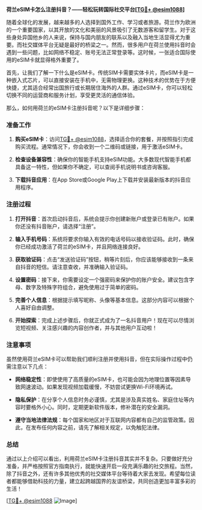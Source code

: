 **荷兰eSIM卡怎么注册抖音？——轻松玩转国际社交平台[[TG💪+ @esim1088](https://t.me/s/esim1088)]**

随着全球化的发展，越来越多的人选择到国外工作、学习或者旅游。荷兰作为欧洲的一个重要国家，以其开放的文化和美丽的风景吸引了无数游客和留学生。对于这些身处异国他乡的人来说，保持与国内朋友的联系以及融入当地生活显得尤为重要。而社交媒体平台无疑是最好的桥梁之一。然而，很多用户在荷兰使用抖音时会遇到一些问题，比如网络不稳定、账号无法正常登录等。这时候，一张适合国际使用的eSIM卡就显得格外重要了。

首先，让我们了解一下什么是eSIM卡。传统SIM卡需要实体卡片，而eSIM卡是一种嵌入式芯片，可以直接安装在手机中，无需物理更换。这种技术的优势在于方便快捷，尤其适合经常出国旅行或长期居住海外的人群。通过eSIM卡，你可以轻松切换不同的运营商和服务计划，享受更灵活的通信体验。

那么，如何用荷兰的eSIM卡注册抖音呢？以下是详细步骤：

### 准备工作

1. **购买eSIM卡**：访问[TG💪+ @esim1088](https://t.me/s/esim1088)，选择适合你的套餐，并按照指引完成购买流程。通常情况下，你会收到一个二维码或链接，用于激活eSIM卡。
   
2. **检查设备兼容性**：确保你的智能手机支持eSIM功能。大多数现代智能手机都具备这一特性，但如果你不确定，可以查阅手机说明书或咨询客服。

3. **下载抖音应用**：在App Store或Google Play上下载并安装最新版本的抖音应用程序。

### 注册过程

1. **打开抖音**：首次启动抖音后，系统会提示你创建新账户或登录已有账户。如果你还没有抖音账户，请选择“注册”。

2. **输入手机号码**：系统将要求你输入有效的电话号码以接收验证码。此时，确保你已经成功激活了荷兰的eSIM卡，并且网络连接良好。

3. **获取验证码**：点击“发送验证码”按钮，稍等片刻后，你应该能够接收到一条来自抖音的短信。请注意查收，并准确输入验证码。

4. **设置密码**：接下来，你需要设定一个强密码来保护你的账户安全。建议包含字母、数字及特殊字符组合，避免使用过于简单的密码。

5. **完善个人信息**：根据提示填写昵称、头像等基本信息。这部分内容可以根据个人喜好自由调整。

6. **开始探索**：完成上述步骤后，你就正式成为了一名抖音用户！现在可以尽情浏览短视频、关注感兴趣的内容创作者，并与其他用户互动啦！

### 注意事项

虽然使用荷兰eSIM卡可以帮助我们顺利注册并使用抖音，但在实际操作过程中仍需注意以下几点：

- **网络稳定性**：即使使用了高质量的eSIM卡，也可能会因为地理位置等因素导致网速波动。如果发现视频加载缓慢，不妨尝试更换Wi-Fi环境再试。
  
- **隐私保护**：在分享个人信息时务必谨慎，尤其是涉及真实姓名、家庭住址等内容时要格外小心。同时，定期更新软件版本，修补潜在的安全漏洞。

- **遵守当地法律法规**：每个国家和地区对于互联网内容都有自己的监管政策。因此，在发布任何内容之前，请先了解相关规定，以免触犯法律。

### 总结

通过以上介绍可以看出，利用荷兰eSIM卡注册抖音其实并不复杂。只要做好充分准备，并严格按照官方指南执行，就能快速开启一段充满乐趣的社交旅程。当然，除了抖音之外，还有许多其他优秀的社交媒体平台等待着大家去发现。希望每位读者都能够借助科技的力量，建立起跨越国界的友谊桥梁，共同创造更加丰富多彩的生活！

[[TG💪+ @esim1088](https://t.me/s/esim1088) ![Image](https://i.postimg.cc/4NQfJmqS/Snipaste-2025-05-13-00-14-12.png)]